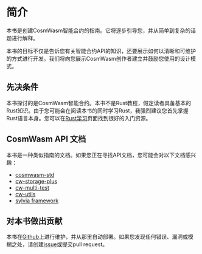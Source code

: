 # 简介

本书是创建CosmWasm智能合约的指南。它将逐步引导您，并从简单到复杂的话题进行解释。

本书的目标不仅是告诉您有关智能合约API的知识，还要展示如何以清晰和可维护的方式进行开发。我们将向您展示CosmWasm创作者建立并鼓励您使用的设计模式。

## 先决条件

本书探讨的是CosmWasm智能合约。本书不是Rust教程，假定读者具备基本的Rust知识。由于您可能会在阅读本书的同时学习Rust，我强烈建议您首先掌握Rust语言本身。您可以在[Rust学习](https://www.rust-lang.org/learn)页面找到很好的入门资源。

## CosmWasm API 文档

本书是一种类似指南的文档。如果您正在寻找API文档，您可能会对以下文档感兴趣：

- [cosmwasm-std](https://crates.io/crates/cosmwasm-std)
- [cw-storage-plus](https://crates.io/crates/cw-storage-plus)
- [cw-multi-test](https://crates.io/crates/cw-multi-test)
- [cw-utils](https://crates.io/crates/cw-utils)
- [sylvia framework](https://crates.io/crates/sylvia)

## 对本书做出贡献

本书在[Github](https://github.com/CosmWasm/book)上进行维护，并从那里自动部署。如果您发现任何错误、漏洞或模糊之处，请创建[issue](https://github.com/CosmWasm/book/issues)或提交pull request。